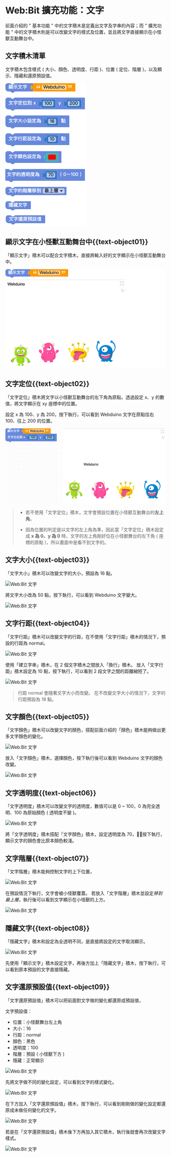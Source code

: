 # Web:Bit 擴充功能：文字

前面介紹的 " 基本功能 " 中的文字積木是定義出文字及字串的內容；而 " 擴充功能 " 中的文字積木則是可以改變文字的樣式及位置，並且將文字直接顯示在小怪獸互動舞台中。

## 文字積木清單

文字積木包含樣式 ( 大小、顏色、透明度、行距 )、位置 ( 定位、階層 )，以及顯示、隱藏和還原預設值。

![Web:Bit 文字](../../../../media/zh-tw/education/extension/text-object-01.jpg)

## 顯示文字在小怪獸互動舞台中{{text-object01}}

「顯示文字」積木可以配合文字積木，直接將輸入好的文字顯示在小怪獸互動舞台中。

![Web:Bit 文字](../../../../media/zh-tw/education/extension/text-object-02.jpg)

## 文字定位{{text-object02}}

「文字定位」積木將文字以小怪獸互動舞台的左下角為原點，透過設定 x、y 的數值，將文字顯示在 xy 座標中的位置。

設定 x 為 100、y 為 200，按下執行，可以看到 Webduino 文字在原點往右 100、往上 200
的位置。

![Web:Bit 文字](../../../../media/zh-tw/education/extension/text-object-03.jpg)

> - 若不使用「文字定位」積木，文字會預設位置在小怪獸互動舞台的**左上角**。
>
> - 因為位置的判定是以文字的左上角為準，因此當「文字定位」積木設定成 **x 為 0、y 為 0** 時，文字的左上角剛好位在小怪獸舞台的左下角 ( 座標的原點 )，所以畫面中是看不到文字的。

## 文字大小{{text-object03}}

「文字大小」積木可以改變文字的大小，預設為 16 點。

![Web:Bit 文字]()

將文字大小改為 50 點，按下執行，可以看到 Webduino 文字變大。

![Web:Bit 文字]()

## 文字行距{{text-object04}}

「文字行距」積木可以改變文字的行距，在不使用「文字行距」積木的情況下，預設的行距為 normal。

![Web:Bit 文字]()

使用「建立字串」積木，在 2 個文字積木之間放入「換行」積木。
放入「文字行距」積木設定為 10 點，按下執行，可以看到 2 段文字之間的距離縮短了。

![Web:Bit 文字]()

> 行距 normal 會隨著文字大小而改變。
在不改變文字大小的情況下，文字的行距預設為 18 點。

## 文字顏色{{text-object05}}

「文字顏色」積木可以改變文字的顏色，搭配前面介紹的「顏色」積木能夠做出更多文字顏色的變化。

![Web:Bit 文字]()

放入「文字顏色」積木，選擇顏色，按下執行後可以看到 Webduino 文字的顏色改變。

![Web:Bit 文字]()

## 文字透明度{{text-object06}}

「文字透明度」積木可以改變文字的透明度，數值可以是 0 ~ 100，0 為完全透明、100 為原始顏色 ( 透明度不變 )。

![Web:Bit 文字]()

將「文字透明度」積木搭配「文字顏色」積木，設定透明度為 70，按下執行，顯示文字的顏色會比原本顏色較淺。

## 文字階層{{text-object07}}

「文字階層」積木能夠控制文字的上下位置，

![Web:Bit 文字]()

在預設情況下執行，文字會被小怪獸覆蓋。
若放入「文字階層」積木並設定*移到最上層*，執行後可以看到文字顯示在小怪獸的上方。

![Web:Bit 文字]()

## 隱藏文字{{text-object08}}

「隱藏文字」積木和設定為全透明不同，是直接將設定的文字取消顯示。

![Web:Bit 文字]()

先使用「顯示文字」積木設定文字，再後方加上「隱藏文字」積木，按下執行，可以看到原本預設的文字直接隱藏。

## 文字還原預設值{{text-object09}}

「文字還原預設值」積木可以把前面對文字做的變化都還原成預設值，

文字預設值：
- 位置：小怪獸舞台左上角
- 大小：16
- 行距：normal
- 顏色：黑色
- 透明度：100
- 階層：預設 ( 小怪獸下方 )
- 隱藏：正常顯示

![Web:Bit 文字]()

先將文字做不同的變化設定，可以看到文字的樣式變化。

![Web:Bit 文字]()

在下方加入「文字還原預設值」積木，按下執行，可以看到剛剛做的變化設定都還原成未做任何變化的文字。

![Web:Bit 文字]()

若是在「文字還原預設值」積木後下方再加入其它積木，執行後就會再次改變文字樣式。

![Web:Bit 文字]()


